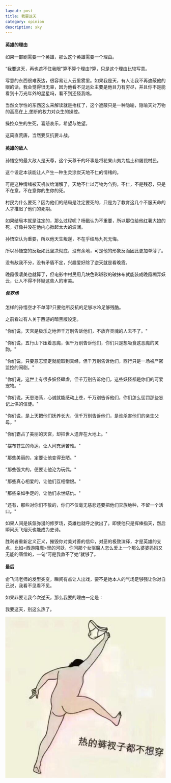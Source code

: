 ```yaml
---
layout: post
title: 我要这天
category: opinion
description: sky
---
```




#### 英雄的理由

如果一部剧需要一个英雄，那么这个英雄需要一个理由。<br>  
“我要这天，再也遮不住我眼"算不算个理由?算，只是这个理由比较写意。<br>  
写意的东西很难表达，很容易让人云里雾里。如果我是天，有人让我不再遮蔽他的眼的话，我会觉得很无辜，因为他看不见远处主要是他目力有穷尽，并且你不是能看到十万光年外的星星吗，看不到还怪我咯。<br>  
当然文学性的东西这么来解读就是抬杠了，这个遮蔽只是一种隐喻，隐喻天对万物的高高在上,垄断的权力对众生的操控。<br>  
操控众生的生死，喜怒哀乐，希望与绝望。<br>  
这简直荒唐，当然要反抗要斗战。<br>  


#### 英雄的敌人

孙悟空的最大敌人是天尊，这个天尊干的坏事是将花果山夷为焦土和屠戮村民。<br>   
这个设定本该能让人产生一种生灵涂炭天地不仁的情绪的。<br>   
可是这种情绪被天机仪给消解了，天地不仁以万物为刍狗，不仁，不是残忍，只是不在意，不在意你的生你的死。<br>   
村民为什么要死？因为他们的结局是注定要死的，只是为了教育这几个不服天命的人才推迟了他们的死期。<br>   
如果结局本就是注定的，那么过程呢？杨戬认为不重要，所以那位给他红薯大娘的死，好像并没在他内心掀起太大的波澜。<br>  
孙悟空认为重要，所以他天生叛逆，不在乎结局九死无悔。<br>  
所以孙悟空的反叛如此坚决彻底，没有余地，可是他的形象反而因此更加单薄了。<br>  
没有敌我不分，没有矛盾不定，兴趣爱好除了逆天就是看晚霞。<br>  
晚霞很凄美也就算了，但电影中村民用几块色彩斑驳的破抹布就能装成晚霞糊弄妖云，让人不得不怀疑这些人的审美。<br>  


##### 修罗场

怎样的孙悟空才不单薄?只要他所反抗的足够冰冷足够残酷。<br>  
之前看过有人关于西游的暗黑版设定。<br>  
"你们说，天宫是极乐之地但千万别告诉他们，不放弃灵魂的人去不了。"<br>  
"你们说，五行山下压着恶魔，但千万别告诉他们，你们只是想吸食这恶魔的灵韵。"<br>  
"你们说，只要意志坚定就能取到真经，但千万别告诉他们，西行只是一场被严密监控的闹剧。"<br>  
"你们说，这世上有很多妖怪肆虐，但千万别告诉他们，这些妖怪都是你们的可爱宠物。"<br>  
"你们说，天恩浩荡，心诚就能感动上苍，千万别告诉他们，你们怎么惩罚那些忘记上供的信徒。"<br>  
"你们说，是上天把他们抚养长大，但千万别告诉他们，是谁杀害他们的亲生父母。"<br>  
"你们霸占了美丽的天宫，却把世人遗弃在大地上。"<br>  
"摆布苍生的命运，让人间充满苦难。"<br>  
"那些美丽的，定要让他变得丑陋。"<br>  
"那些强大的，便要让他沦为玩偶。"<br>  
"那些真心相爱的，让他们互相憎恨。"<br>  
"那些亲如手足的，让他们永世结仇。"<br>  
"还有，那些对你们不敬的，你们不仅毫无慈悲还要把他们灭族绝种，不留一个活口。"<br>  
如果人间是妖氛弥漫的修罗场，英雄也就呼之欲出了。即使他只是挥棒指天，然后瞬间灰飞烟灭也能成为史诗。<br>  
胜利者重新定义正义，摧毁你对美对善的信仰，对恶的极致演绎，才是英雄的支点，比如<西游降魔>里的河妖，你问那个女驱魔人怎么爱上一个那么婆婆妈妈又无能的唐僧的，一句“可是我救不了她”就够了。



#### 最后

俞飞鸿老师的发型突变，瞬间有点让人出戏，要不是她本人的气场足够强让你对自己说，我看不见看不见。<br>  
如果非要让我今次逆天，那么我要的理由一定是：<br>  
我要这天，别这么热了。<br>  

<div id="transform1">
<div class="inner">
<img src="/images/sohot.jpg" alt="Nature">
</div>
</div>




